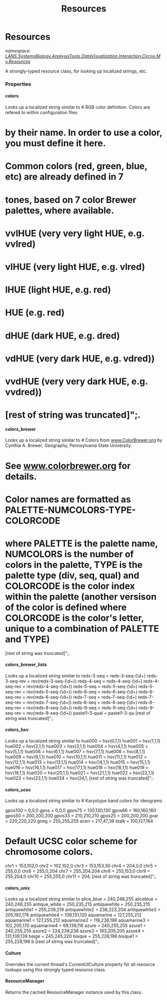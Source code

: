 ﻿---
title: Resources
---

# Resources
_namespace: [LANS.SystemsBiology.AnalysisTools.DataVisualization.Interaction.Circos.My.Resources](N-LANS.SystemsBiology.AnalysisTools.DataVisualization.Interaction.Circos.My.Resources.html)_

A strongly-typed resource class, for looking up localized strings, etc.



### Properties

#### colors
Looks up a localized string similar to # RGB color definition. Colors are refered to within configuration files
# by their name. In order to use a color, you must define it here. 
#
# Common colors (red, green, blue, etc) are already defined in 7
# tones, based on 7 color Brewer palettes, where available.
#
# vvlHUE (very very light HUE, e.g. vvlred)
# vlHUE (very light HUE, e.g. vlred)
# lHUE (light HUE, e.g. red)
# HUE (e.g. red)
# dHUE (dark HUE, e.g. dred)
# vdHUE (very dark HUE, e.g. vdred))
# vvdHUE (very very dark HUE, e.g. vvdred))
# [rest of string was truncated]";.
#### colors_brewer
Looks up a localized string similar to # Colors from www.ColorBrewer.org by Cynthia A. Brewer, Geography, Pennsylvania State University.
# See www.colorbrewer.org for details.
#
# Color names are formatted as PALETTE-NUMCOLORS-TYPE-COLORCODE
#
# where PALETTE is the palette name, NUMCOLORS is the number of colors in the palette, TYPE is the palette type (div, seq, qual) and COLORCODE is the color index within the palette (another versison of the color is defined where COLORCODE is the color's letter, unique to a combination of PALETTE and TYPE)
 [rest of string was truncated]";.
#### colors_brewer_lists
Looks up a localized string similar to reds-3-seq = reds-3-seq-(\d+)
reds-3-seq-rev = rev(reds-3-seq-(\d+))
reds-4-seq = reds-4-seq-(\d+)
reds-4-seq-rev = rev(reds-4-seq-(\d+))
reds-5-seq = reds-5-seq-(\d+)
reds-5-seq-rev = rev(reds-5-seq-(\d+))
reds-6-seq = reds-6-seq-(\d+)
reds-6-seq-rev = rev(reds-6-seq-(\d+))
reds-7-seq = reds-7-seq-(\d+)
reds-7-seq-rev = rev(reds-7-seq-(\d+))
reds-8-seq = reds-8-seq-(\d+)
reds-8-seq-rev = rev(reds-8-seq-(\d+))
reds-9-seq = reds-9-seq-(\d+)
reds-9-seq-rev = rev(reds-9-seq-(\d+))
pastel1-3-qual = pastel1-3-qu [rest of string was truncated]";.
#### colors_hsv
Looks up a localized string similar to hue000 = hsv(0,1,1)
hue001 = hsv(1,1,1)
hue002 = hsv(2,1,1)
hue003 = hsv(3,1,1)
hue004 = hsv(4,1,1)
hue005 = hsv(5,1,1)
hue006 = hsv(6,1,1)
hue007 = hsv(7,1,1)
hue008 = hsv(8,1,1)
hue009 = hsv(9,1,1)
hue010 = hsv(10,1,1)
hue011 = hsv(11,1,1)
hue012 = hsv(12,1,1)
hue013 = hsv(13,1,1)
hue014 = hsv(14,1,1)
hue015 = hsv(15,1,1)
hue016 = hsv(16,1,1)
hue017 = hsv(17,1,1)
hue018 = hsv(18,1,1)
hue019 = hsv(19,1,1)
hue020 = hsv(20,1,1)
hue021 = hsv(21,1,1)
hue022 = hsv(22,1,1)
hue023 = hsv(23,1,1)
hue024 = hsv(24,1, [rest of string was truncated]";.
#### colors_ucsc
Looks up a localized string similar to # Karyotype band colors for ideograms

gpos100 = 0,0,0
gpos = 0,0,0
gpos75 = 130,130,130
gpos66 = 160,160,160
gpos50 = 200,200,200
gpos33 = 210,210,210
gpos25 = 200,200,200
gvar = 220,220,220
gneg = 255,255,255
acen = 217,47,39
stalk = 100,127,164

# Default UCSC color scheme for chromosome colors. 

chr1 = 153,102,0
chr2 = 102,102,0
chr3 = 153,153,30
chr4 = 204,0,0
chr5 = 255,0,0
chr6 = 255,0,204
chr7 = 255,204,204
chr8 = 255,153,0
chr9 = 255,204,0
chr10 = 255,255,0
chr11 = 204, [rest of string was truncated]";.
#### colors_unix
Looks up a localized string similar to alice_blue = 240,248,255
aliceblue = 240,248,255
antique_white = 250,235,215
antiquewhite = 250,235,215
antiquewhite1 = 255,239,219
antiquewhite2 = 238,223,204
antiquewhite3 = 205,192,176
antiquewhite4 = 139,131,120
aquamarine = 127,255,212
aquamarine1 = 127,255,212
aquamarine2 = 118,238,198
aquamarine3 = 102,205,170
aquamarine4 = 69,139,116
azure = 240,255,255
azure1 = 240,255,255
azure2 = 224,238,238
azure3 = 193,205,205
azure4 = 131,139,139
beige = 245,245,220
bisque = 255,228,196
bisque1 = 255,228,196
b [rest of string was truncated]";.
#### Culture
Overrides the current thread's CurrentUICulture property for all
 resource lookups using this strongly typed resource class.
#### ResourceManager
Returns the cached ResourceManager instance used by this class.

